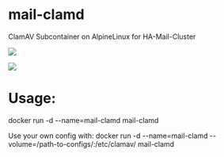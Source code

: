 # mail-clamd
ClamAV Subcontainer on AlpineLinux for HA-Mail-Cluster

[![](https://images.microbadger.com/badges/image/amssn/mail-clamd.svg)](https://microbadger.com/images/amssn/mail-clamd "Get your own image badge on microbadger.com")

[![](https://images.microbadger.com/badges/version/amssn/mail-clamd.svg)](https://microbadger.com/images/amssn/mail-clamd "Get your own version badge on microbadger.com")

# Usage:

docker run -d --name=mail-clamd mail-clamd

Use your own config with: 
docker run -d --name=mail-clamd --volume=/path-to-configs/:/etc/clamav/ mail-clamd
